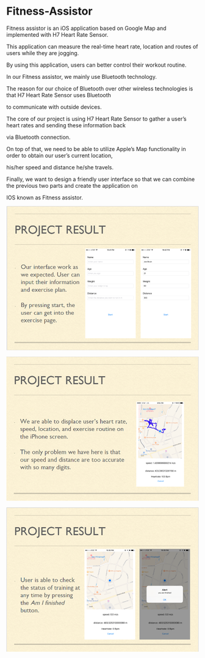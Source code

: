 # Fitness-Assistor

Fitness assistor is an iOS application based on Google Map and implemented with H7 Heart Rate Sensor. 

This application can measure the real-time heart rate, location and routes of users while they are jogging. 

By using this application, users can better control their workout routine.

In our Fitness assistor, we mainly use Bluetooth technology. 

The reason for our choice of Bluetooth over other wireless technologies is that H7 Heart Rate Sensor uses Bluetooth 

to communicate with outside devices. 

The core of our project is using H7 Heart Rate Sensor to gather a user’s heart rates and sending these information back

via Bluetooth connection. 

On top of that, we need to be able to utilize Apple’s Map functionality in order to obtain our user’s current location, 

his/her speed and distance he/she travels. 

Finally, we want to design a friendly user interface so that  we can combine the previous two parts and create the application on 

IOS known as Fitness assistor.

![alt text](demo1.png)

![alt text](demo2.png)

![alt text](demo3.png)
